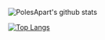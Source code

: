 ![PolesApart's github stats](https://github-readme-stats.vercel.app/api?username=polesapart&count_private=true&show_icons=true&hide=contribs,stars&include_all_commits=true)

[![Top Langs](https://github-readme-stats.vercel.app/api/top-langs/?username=polesapart&layout=compact)](https://github.com/polesapart/github-readme-stats)


<!--
**polesapart/polesapart** is a ✨ _special_ ✨ repository because its `README.md` (this file) appears on your GitHub profile.

Here are some ideas to get you started:

- 🔭 I’m currently working on ...
- 🌱 I’m currently learning ...
- 👯 I’m looking to collaborate on ...
- 🤔 I’m looking for help with ...
- 💬 Ask me about ...
- 📫 How to reach me: ...
- 😄 Pronouns: ...
- ⚡ Fun fact: ...
-->
